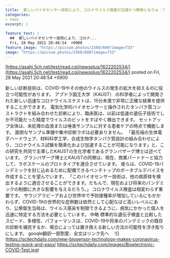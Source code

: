 ```yaml
---
title:  新しいバイオセンサー技術により、コロナウイルス検査が迅速かつ簡単になりゅ：アブドラ国王大学  
categories:
- news
excerpt: |
  
feature_text: |
  ##  新しいバイオセンサー技術により、コロナ...
  Fri, 28 May 2021 20:48:54  +0900
feature_image: "https://picsum.photos/2560/600?image=733"
image: "https://picsum.photos/2560/600?image=733"
---
```


[https://asahi.5ch.net/test/read.cgi/newsplus/1622202534/](https://asahi.5ch.net/test/read.cgi/newsplus/1622202534/)
posted on Fri, 28 May 2021 20:48:54  +0900

<!--more-->

新しい診断技術は、COVID-19やその他のウイルスの発生の拡大を抑えるのに役立つ可能性があります。 アブドラ国王大学（KAUST） の科学者によって開発された新しい迅速なコロナウイルステストは、15分未満で非常に正確な結果を提供することができます。 電気化学的バイオセンサーと操作されたタンパク質コンストラクトを組み合わせた診断により、臨床医は、以前は低速の遺伝子技術でしか不可能だった精度でウイルスのビットをすばやく検出できます。 セットアップ全体は、未処理の血液または唾液サンプルに対する患者ケアの時点で機能します。 面倒なサンプル準備や集中診断ラボは必要ありません。 「最先端の生体電子ハードウェア、材料科学工学、合成生物学タンパク質設計の組み合わせにより、コロナウイルス試験を簡素化および加速することが可能になります」と、この研究を共同で主導したKAUSTの生化学者であるグランバザーグ博士は述べています。 グランバザーグ博士とKAUSTの同僚は、現在、商業パートナーと協力して、ラボスケールのプロトタイプを適合させています。 彼らは、COVID-19パンデミックを封じ込めるために配備できるベンチトップのポータブルデバイスを作成することを望んでいます。 「このバイオセンサー技術は、他の病原体を検出するように適合させることができます。だもんで、現在および将来のパンデミックの制御に大きな影響を与えるだろう。」 コロナウイルス検査は相変わらず重要です。 サウジアラビーアおよび世界中で予防接種率が増加しているにもかかわらず、COVID-19の世界的な症例数は依然として心配なほど高いレベルにあり、公衆衛生当局は、ウイルス感染を制限できるように、病気にかかった個人を迅速に特定する方法を必要としています。 中略 標準的な遺伝子検査と比較したスピード、多様性、パフォーマンスは、COVID-19や将来のパンデミックの既存の診断を補完するか、場合によっては置き換える新しい方法の可能性を浮き彫りにします。 gooqle翻訳一部割愛、全文はリンク先へ　 ![](https://scitechdaily.com/new-biosensor-technology-makes-coronavirus-testing-quick-and-easy/ https://scitechdaily.com/images/Bioelectronic-COVID-Test.jpg)
